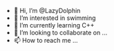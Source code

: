 - 👋 Hi, I’m @LazyDolphin
- 👀 I’m interested in swimming
- 🌱 I’m currently learning C++
- 💞️ I’m looking to collaborate on ...
- 📫 How to reach me ...

<!---
LazyDolphin/LazyDolphin is a ✨ special ✨ repository because its `README.md` (this file) appears on your GitHub profile.
You can click the Preview link to take a look at your changes.
--->
